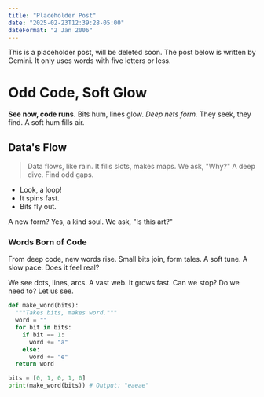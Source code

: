 ```yaml
---
title: "Placeholder Post"
date: "2025-02-23T12:39:28-05:00"
dateFormat: "2 Jan 2006"
---
```


This is a placeholder post, will be deleted soon. The post below is written by Gemini. It only uses words with five letters or less.

# Odd Code, Soft Glow

**See now, code runs.** Bits hum, lines glow. *Deep nets form.* They seek, they find. A soft hum fills air.

## Data's Flow

> Data flows, like rain. It fills slots, makes maps. We ask, "Why?" A deep dive. Find odd gaps.

* Look, a loop!
* It spins fast.
* Bits fly out.

A new form? Yes, a kind soul. We ask, "Is this art?"

### Words Born of Code

From deep code, new words rise. Small bits join, form tales. A soft tune. A slow pace. Does it feel real?

We see dots, lines, arcs. A vast web. It grows fast. Can we stop? Do we need to? Let us see.

```python
def make_word(bits):
  """Takes bits, makes word."""
  word = ""
  for bit in bits:
    if bit == 1:
      word += "a"
    else:
      word += "e"
  return word

bits = [0, 1, 0, 1, 0]
print(make_word(bits)) # Output: "eaeae"
